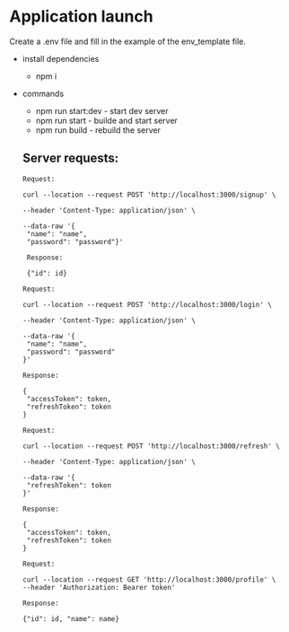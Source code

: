 # Application launch

Create a .env file and fill in the example of the env_template file.

* install dependencies
   * npm i

* commands
   * npm run start:dev - start dev server
   * npm run start - builde and start server
   * npm run build - rebuild the server

   ## Server requests:

   ```
   Request:

   curl --location --request POST 'http://localhost:3000/signup' \

   --header 'Content-Type: application/json' \

   --data-raw '{
    "name": "name",
    "password": "password"}'

    Response: 

    {"id": id}
   ```

   ```
   Request:

   curl --location --request POST 'http://localhost:3000/login' \
   
   --header 'Content-Type: application/json' \
   
   --data-raw '{
    "name": "name",
    "password": "password"
   }'
   
   Response:

   {
    "accessToken": token,
    "refreshToken": token
   }

   ```
   
   
   ```
   Request:

   curl --location --request POST 'http://localhost:3000/refresh' \

   --header 'Content-Type: application/json' \

   --data-raw '{
    "refreshToken": token
  }'

   Response:

   {
    "accessToken": token,
    "refreshToken": token
   }
   ```

   ```
   Request:

   curl --location --request GET 'http://localhost:3000/profile' \
   --header 'Authorization: Bearer token'

   Response: 

   {"id": id, "name": name}
   ```
